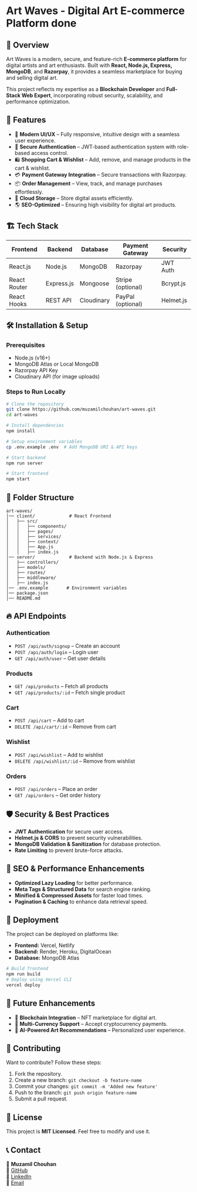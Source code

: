 # Art Waves - Digital Art E-commerce Platform done



## 🚀 Overview

Art Waves is a modern, secure, and feature-rich **E-commerce platform** for digital artists and art enthusiasts. Built with **React, Node.js, Express, MongoDB**, and **Razorpay**, it provides a seamless marketplace for buying and selling digital art.

This project reflects my expertise as a **Blockchain Developer** and **Full-Stack Web Expert**, incorporating robust security, scalability, and performance optimization.

## 🌟 Features

- 🎨 **Modern UI/UX** – Fully responsive, intuitive design with a seamless user experience.
- 🔐 **Secure Authentication** – JWT-based authentication system with role-based access control.
- 🛍️ **Shopping Cart & Wishlist** – Add, remove, and manage products in the cart & wishlist.
- 💳 **Payment Gateway Integration** – Secure transactions with Razorpay.
- 📦 **Order Management** – View, track, and manage purchases effortlessly.
- 📂 **Cloud Storage** – Store digital assets efficiently.
- 🌎 **SEO-Optimized** – Ensuring high visibility for digital art products.

## 🏗️ Tech Stack

| Frontend     | Backend    | Database   | Payment Gateway   | Security  |
| ------------ | ---------- | ---------- | ----------------- | --------- |
| React.js     | Node.js    | MongoDB    | Razorpay          | JWT Auth  |
| React Router | Express.js | Mongoose   | Stripe (optional) | Bcrypt.js |
| React Hooks  | REST API   | Cloudinary | PayPal (optional) | Helmet.js |

## 🛠️ Installation & Setup

### Prerequisites

- Node.js (v16+)
- MongoDB Atlas or Local MongoDB
- Razorpay API Key
- Cloudinary API (for image uploads)

### Steps to Run Locally

```bash
# Clone the repository
git clone https://github.com/muzamilchouhan/art-waves.git
cd art-waves

# Install dependencies
npm install

# Setup environment variables
cp .env.example .env  # Add MongoDB URI & API keys

# Start backend
npm run server

# Start frontend
npm start
```

## 📂 Folder Structure

```
art-waves/
│── client/             # React Frontend
│   ├── src/
│   │   ├── components/
│   │   ├── pages/
│   │   ├── services/
│   │   ├── context/
│   │   ├── App.js
│   │   ├── index.js
│── server/             # Backend with Node.js & Express
│   ├── controllers/
│   ├── models/
│   ├── routes/
│   ├── middleware/
│   ├── index.js
│── .env.example       # Environment variables
│── package.json
│── README.md
```

## 🔥 API Endpoints

### Authentication

- `POST /api/auth/signup` – Create an account
- `POST /api/auth/login` – Login user
- `GET /api/auth/user` – Get user details

### Products

- `GET /api/products` – Fetch all products
- `GET /api/products/:id` – Fetch single product

### Cart

- `POST /api/cart` – Add to cart
- `DELETE /api/cart/:id` – Remove from cart

### Wishlist

- `POST /api/wishlist` – Add to wishlist
- `DELETE /api/wishlist/:id` – Remove from wishlist

### Orders

- `POST /api/orders` – Place an order
- `GET /api/orders` – Get order history

## 🛡️ Security & Best Practices

- **JWT Authentication** for secure user access.
- **Helmet.js & CORS** to prevent security vulnerabilities.
- **MongoDB Validation & Sanitization** for database protection.
- **Rate Limiting** to prevent brute-force attacks.

## 📢 SEO & Performance Enhancements

- **Optimized Lazy Loading** for better performance.
- **Meta Tags & Structured Data** for search engine ranking.
- **Minified & Compressed Assets** for faster load times.
- **Pagination & Caching** to enhance data retrieval speed.

## 🚀 Deployment

The project can be deployed on platforms like:

- **Frontend:** Vercel, Netlify
- **Backend:** Render, Heroku, DigitalOcean
- **Database:** MongoDB Atlas

```bash
# Build frontend
npm run build
# Deploy using Vercel CLI
vercel deploy
```

## 🎯 Future Enhancements

- 🌟 **Blockchain Integration** – NFT marketplace for digital art.
- 🌟 **Multi-Currency Support** – Accept cryptocurrency payments.
- 🌟 **AI-Powered Art Recommendations** – Personalized user experience.

## 🤝 Contributing

Want to contribute? Follow these steps:

1. Fork the repository.
2. Create a new branch: `git checkout -b feature-name`
3. Commit your changes: `git commit -m 'Added new feature'`
4. Push to the branch: `git push origin feature-name`
5. Submit a pull request.

## 📝 License

This project is **MIT Licensed**. Feel free to modify and use it.

## 📞 Contact

👤 **Muzamil Chouhan**\
🔗 [GitHub](https://github.com/muzamilchouhan)\
💼 [LinkedIn](https://linkedin.com/in/muzamilchouhan)\
📧 [Email](mailto\:muzamil@example.com)

